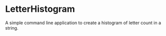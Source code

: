 # LetterHistogram

A simple command line application to create a histogram of letter count in a string.
